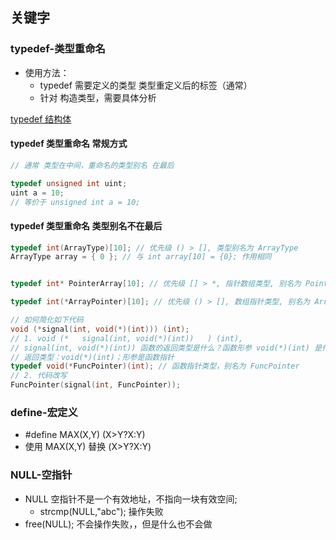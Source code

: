 ## 关键字

### typedef-类型重命名

- 使用方法：
  - typedef 需要定义的类型 类型重定义后的标签（通常）
  - 针对 构造类型，需要具体分析

[typedef 结构体](../Structure/structure.md/#typedef-类型重定义)

#### typedef 类型重命名 常规方式

```C
// 通常 类型在中间，重命名的类型别名 在最后

typedef unsigned int uint;
uint a = 10; 
// 等价于 unsigned int a = 10; 

```

#### typedef 类型重命名 类型别名不在最后

```C
typedef int(ArrayType)[10]; // 优先级 () > [], 类型别名为 ArrayType
ArrayType array = { 0 }; // 与 int array[10] = {0}; 作用相同


typedef int* PointerArray[10]; // 优先级 [] > *, 指针数组类型, 别名为 PointerArray

typedef int(*ArrayPointer)[10]; // 优先级 () > [], 数组指针类型, 别名为 ArrayPointer

// 如何简化如下代码
void (*signal(int, void(*)(int))) (int);
// 1. void (*   signal(int, void(*)(int))   ) (int), 
// signal(int, void(*)(int)) 函数的返回类型是什么？函数形参 void(*)(int) 是什么？
// 返回类型：void(*)(int)；形参是函数指针
typedef void(*FuncPointer)(int); // 函数指针类型，别名为 FuncPointer
// 2. 代码改写
FuncPointer(signal(int, FuncPointer));


```

### define-宏定义 
- #define MAX(X,Y) (X>Y?X:Y)
- 使用 MAX(X,Y) 替换 (X>Y?X:Y)



### NULL-空指针

- NULL 空指针不是一个有效地址，不指向一块有效空间;
  - strcmp(NULL,"abc"); 操作失败
- free(NULL); 不会操作失败，，但是什么也不会做